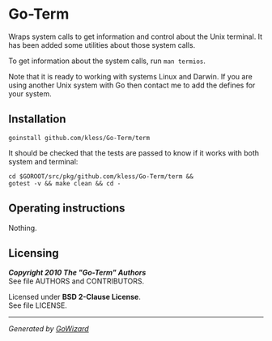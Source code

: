 Go-Term
=======

Wraps system calls to get information and control about the Unix terminal. It
has been added some utilities about those system calls.

To get information about the system calls, run `man termios`.

Note that it is ready to working with systems Linux and Darwin. If you are using
another Unix system with Go then contact me to add the defines for your system.


## Installation

	goinstall github.com/kless/Go-Term/term

It should be checked that the tests are passed to know if it works with both
system and terminal:

	cd $GOROOT/src/pkg/github.com/kless/Go-Term/term &&
	gotest -v && make clean && cd -


## Operating instructions

Nothing.


## Licensing

***Copyright 2010  The "Go-Term" Authors***  
See file AUTHORS and CONTRIBUTORS.

Licensed under **BSD 2-Clause License**.  
See file LICENSE.


* * *
*Generated by [GoWizard](https://github.com/kless/GoWizard)*


